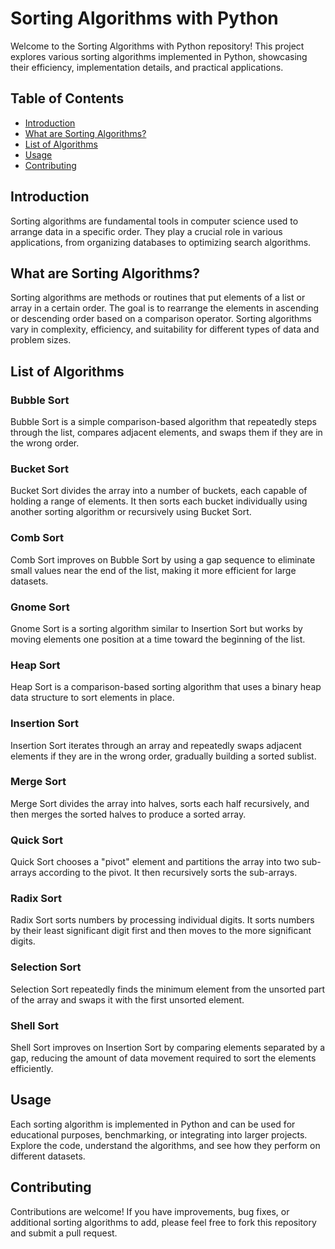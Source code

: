 # Sorting Algorithms with Python

Welcome to the Sorting Algorithms with Python repository! This project explores various sorting algorithms implemented in Python, showcasing their efficiency, implementation details, and practical applications.

## Table of Contents

- [Introduction](#introduction)
- [What are Sorting Algorithms?](#what-are-sorting-algorithms)
- [List of Algorithms](#list-of-algorithms)
- [Usage](#usage)
- [Contributing](#contributing)

## Introduction

Sorting algorithms are fundamental tools in computer science used to arrange data in a specific order. They play a crucial role in various applications, from organizing databases to optimizing search algorithms.

## What are Sorting Algorithms?

Sorting algorithms are methods or routines that put elements of a list or array in a certain order. The goal is to rearrange the elements in ascending or descending order based on a comparison operator. Sorting algorithms vary in complexity, efficiency, and suitability for different types of data and problem sizes.

## List of Algorithms

### Bubble Sort
Bubble Sort is a simple comparison-based algorithm that repeatedly steps through the list, compares adjacent elements, and swaps them if they are in the wrong order.

### Bucket Sort
Bucket Sort divides the array into a number of buckets, each capable of holding a range of elements. It then sorts each bucket individually using another sorting algorithm or recursively using Bucket Sort.

### Comb Sort
Comb Sort improves on Bubble Sort by using a gap sequence to eliminate small values near the end of the list, making it more efficient for large datasets.

### Gnome Sort
Gnome Sort is a sorting algorithm similar to Insertion Sort but works by moving elements one position at a time toward the beginning of the list.

### Heap Sort
Heap Sort is a comparison-based sorting algorithm that uses a binary heap data structure to sort elements in place.

### Insertion Sort
Insertion Sort iterates through an array and repeatedly swaps adjacent elements if they are in the wrong order, gradually building a sorted sublist.

### Merge Sort
Merge Sort divides the array into halves, sorts each half recursively, and then merges the sorted halves to produce a sorted array.

### Quick Sort
Quick Sort chooses a "pivot" element and partitions the array into two sub-arrays according to the pivot. It then recursively sorts the sub-arrays.

### Radix Sort
Radix Sort sorts numbers by processing individual digits. It sorts numbers by their least significant digit first and then moves to the more significant digits.

### Selection Sort
Selection Sort repeatedly finds the minimum element from the unsorted part of the array and swaps it with the first unsorted element.

### Shell Sort
Shell Sort improves on Insertion Sort by comparing elements separated by a gap, reducing the amount of data movement required to sort the elements efficiently.

## Usage

Each sorting algorithm is implemented in Python and can be used for educational purposes, benchmarking, or integrating into larger projects. Explore the code, understand the algorithms, and see how they perform on different datasets.

## Contributing

Contributions are welcome! If you have improvements, bug fixes, or additional sorting algorithms to add, please feel free to fork this repository and submit a pull request.

